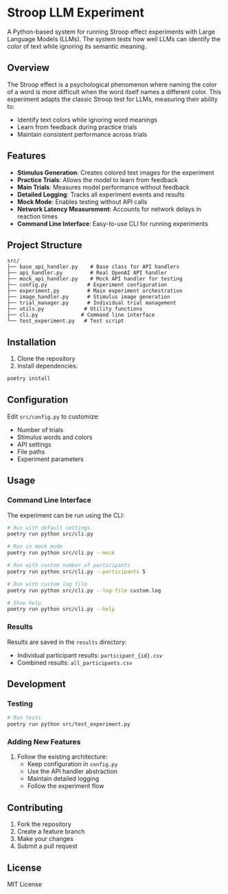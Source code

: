 # Stroop LLM Experiment

A Python-based system for running Stroop effect experiments with Large Language Models (LLMs). The system tests how well LLMs can identify the color of text while ignoring its semantic meaning.

## Overview

The Stroop effect is a psychological phenomenon where naming the color of a word is more difficult when the word itself names a different color. This experiment adapts the classic Stroop test for LLMs, measuring their ability to:
- Identify text colors while ignoring word meanings
- Learn from feedback during practice trials
- Maintain consistent performance across trials

## Features

- **Stimulus Generation**: Creates colored text images for the experiment
- **Practice Trials**: Allows the model to learn from feedback
- **Main Trials**: Measures model performance without feedback
- **Detailed Logging**: Tracks all experiment events and results
- **Mock Mode**: Enables testing without API calls
- **Network Latency Measurement**: Accounts for network delays in reaction times
- **Command Line Interface**: Easy-to-use CLI for running experiments

## Project Structure

```
src/
├── base_api_handler.py    # Base class for API handlers
├── api_handler.py         # Real OpenAI API handler
├── mock_api_handler.py    # Mock API handler for testing
├── config.py             # Experiment configuration
├── experiment.py         # Main experiment orchestration
├── image_handler.py      # Stimulus image generation
├── trial_manager.py      # Individual trial management
├── utils.py             # Utility functions
├── cli.py              # Command line interface
└── test_experiment.py   # Test script
```

## Installation

1. Clone the repository
2. Install dependencies:
```bash
poetry install
```

## Configuration

Edit `src/config.py` to customize:
- Number of trials
- Stimulus words and colors
- API settings
- File paths
- Experiment parameters

## Usage

### Command Line Interface

The experiment can be run using the CLI:

```bash
# Run with default settings
poetry run python src/cli.py

# Run in mock mode
poetry run python src/cli.py --mock

# Run with custom number of participants
poetry run python src/cli.py --participants 5

# Run with custom log file
poetry run python src/cli.py --log-file custom.log

# Show help
poetry run python src/cli.py --help
```

### Results

Results are saved in the `results` directory:
- Individual participant results: `participant_{id}.csv`
- Combined results: `all_participants.csv`

## Development

### Testing

```bash
# Run tests
poetry run python src/test_experiment.py
```

### Adding New Features

1. Follow the existing architecture:
   - Keep configuration in `config.py`
   - Use the API handler abstraction
   - Maintain detailed logging
   - Follow the experiment flow

## Contributing

1. Fork the repository
2. Create a feature branch
3. Make your changes
4. Submit a pull request

## License

MIT License 